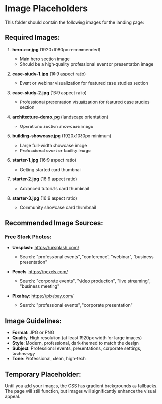 # Image Placeholders

This folder should contain the following images for the landing page:

## Required Images:

1. **hero-car.jpg** (1920x1080px recommended)
   - Main hero section image
   - Should be a high-quality professional event or presentation image
   
2. **case-study-1.jpg** (16:9 aspect ratio)
   - Event or webinar visualization for featured case studies section
   
3. **case-study-2.jpg** (16:9 aspect ratio)
   - Professional presentation visualization for featured case studies section
   
4. **architecture-demo.jpg** (landscape orientation)
   - Operations section showcase image
   
5. **building-showcase.jpg** (1920x1080px minimum)
   - Large full-width showcase image
   - Professional event or facility image
   
6. **starter-1.jpg** (16:9 aspect ratio)
   - Getting started card thumbnail
   
7. **starter-2.jpg** (16:9 aspect ratio)
   - Advanced tutorials card thumbnail
   
8. **starter-3.jpg** (16:9 aspect ratio)
   - Community showcase card thumbnail

## Recommended Image Sources:

### Free Stock Photos:
- **Unsplash**: https://unsplash.com/
  - Search: "professional events", "conference", "webinar", "business presentation"
  
- **Pexels**: https://pexels.com/
  - Search: "corporate events", "video production", "live streaming", "business meeting"
  
- **Pixabay**: https://pixabay.com/
  - Search: "professional events", "corporate presentation"

## Image Guidelines:

- **Format**: JPG or PNG
- **Quality**: High resolution (at least 1920px width for large images)
- **Style**: Modern, professional, dark-themed to match the design
- **Subject**: Professional events, presentations, corporate settings, technology
- **Tone**: Professional, clean, high-tech

## Temporary Placeholder:

Until you add your images, the CSS has gradient backgrounds as fallbacks.
The page will still function, but images will significantly enhance the visual appeal.
